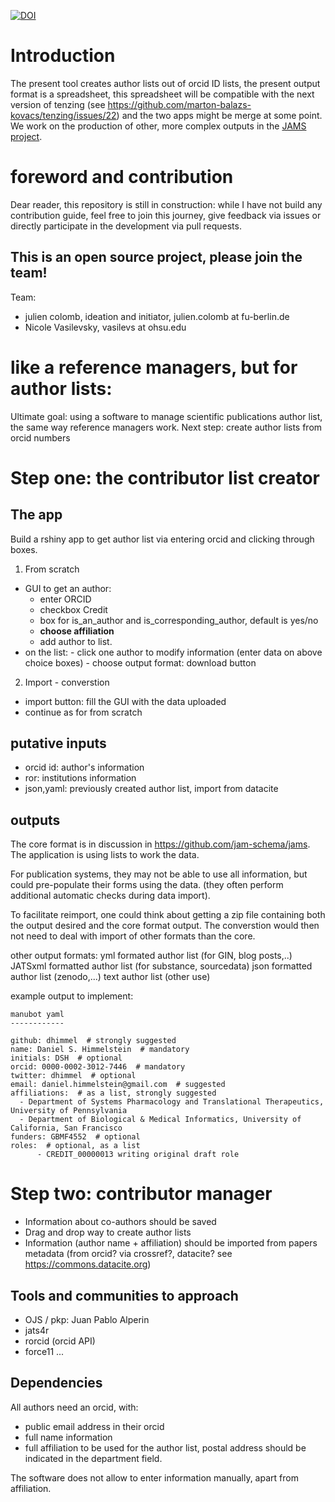 [![DOI](https://zenodo.org/badge/211304521.svg)](https://zenodo.org/badge/latestdoi/211304521)

# Introduction

The present tool creates author lists out of orcid ID lists, the present output format is a spreadsheet, this spreadsheet will be compatible with the next version of tenzing (see https://github.com/marton-balazs-kovacs/tenzing/issues/22) and the two apps might be merge at some point. We work on the production of other, more complex outputs in the [JAMS project](https://github.com/jam-schema/jams).

# foreword and contribution

Dear reader, this repository is still in construction: while I have not build any contribution guide, feel free to join this journey, give feedback via issues or directly participate in the development via pull requests.

## This is an open source project, please join the team!

Team:
- julien colomb, ideation and initiator, julien.colomb at fu-berlin.de
- Nicole Vasilevsky, vasilevs at ohsu.edu




# like a reference managers, but for author lists:

Ultimate goal: using a software to manage scientific publications author list, the same way reference managers work.
Next step: create author lists from orcid numbers


# Step one: the contributor list creator


## The app


Build a rshiny app to get author list via entering orcid and clicking through boxes.

1. From scratch

- GUI to get an author:
    - enter ORCID
    - checkbox Credit
    - box for is_an_author and is_corresponding_author, default is yes/no
    - **choose affiliation**
    - add author to list.
- on the list:
        - click one author to modify information (enter data on above choice boxes)
        - choose output format: download button

2. Import - converstion

- import button: fill the GUI with the data uploaded
- continue as for from scratch


## putative inputs

- orcid id: author's information
- ror: institutions information
- json,yaml: previously created author list, import from datacite

## outputs

The core format is in discussion in https://github.com/jam-schema/jams. The application is using lists to work the data.

For publication systems, they may not be able to use all information, but could pre-populate their forms using the data. (they often perform additional automatic checks during data import).

To facilitate reimport, one could think about getting a zip file containing both the output desired and the core format output. The converstion would then not need to deal with import of other formats than the core.


other output formats:
yml formated author list (for GIN, blog posts,..)
JATSxml formatted author list (for substance, sourcedata)
json formatted author list (zenodo,...)
text author list (other use)

example output to implement:

``` 
manubot yaml
------------

github: dhimmel  # strongly suggested
name: Daniel S. Himmelstein  # mandatory
initials: DSH  # optional
orcid: 0000-0002-3012-7446  # mandatory
twitter: dhimmel  # optional
email: daniel.himmelstein@gmail.com  # suggested
affiliations:  # as a list, strongly suggested
  - Department of Systems Pharmacology and Translational Therapeutics, University of Pennsylvania
  - Department of Biological & Medical Informatics, University of California, San Francisco
funders: GBMF4552  # optional
roles:  # optional, as a list
      - CREDIT_00000013 writing original draft role
```
# Step two: contributor manager

- Information about co-authors should be saved
- Drag and drop way to create author lists
- Information (author name + affiliation) should be imported from papers metadata (from orcid? via crossref?, datacite? see https://commons.datacite.org)


## Tools and communities to approach

- OJS / pkp: Juan Pablo Alperin
- jats4r
- rorcid (orcid API)
- force11
...



## Dependencies

All authors need an orcid, with:
 - public email address in their orcid
 - full name information
 - full affiliation to be used for the author list, postal address should be indicated in the department field.
 
 The software does not allow to enter information manually, apart from affiliation.
